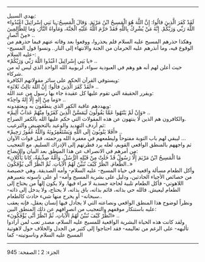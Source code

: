 ------------------------------------------------------------------------

يهدي السبيل:  
«لَقَدْ كَفَرَ الَّذِينَ قالُوا: إِنَّ اللَّهَ هُوَ الْمَسِيحُ ابْنُ مَرْيَمَ. وَقالَ الْمَسِيحُ: يا بَنِي
إِسْرائِيلَ اعْبُدُوا اللَّهَ رَبِّي وَرَبَّكُمْ. إِنَّهُ مَنْ يُشْرِكْ بِاللَّهِ فَقَدْ حَرَّمَ اللَّهُ عَلَيْهِ
الْجَنَّةَ، وَمَأْواهُ النَّارُ، وَما لِلظَّالِمِينَ مِنْ أَنْصارٍ» ..  
وهكذا حذرهم المسيح عليه السلام فلم يحذروا، ووقعوا بعد وفاته عنهم فيما
حذرهم من الوقوع فيه، وما أنذرهم عليه الحرمان من الجنة والانتهاء إلى
النار.. ونسوا قول المسيح- عليه السلام-:  
«يا بَنِي إِسْرائِيلَ اعْبُدُوا اللَّهَ رَبِّي وَرَبَّكُمْ» ..  
حيث أعلن لهم أنه هو وهم في العبودية سواء، لربوبية الله الواحد الذي ليس
له من شركاء.  
ويستوفي القرآن الحكم على سائر مقولاتهم الكافرة:  
«لَقَدْ كَفَرَ الَّذِينَ قالُوا: إِنَّ اللَّهَ ثالِثُ ثَلاثَةٍ» ..  
ويقرر الحقيقة التي تقوم عليها كل عقيدة جاء بها رسول من عند الله:  
«وَما مِنْ إِلهٍ إِلَّا إِلهٌ واحِدٌ» ..  
ويهددهم عاقبة الكفر الذي ينطقون به ويعتقدونه:  
«وَإِنْ لَمْ يَنْتَهُوا عَمَّا يَقُولُونَ لَيَمَسَّنَّ الَّذِينَ كَفَرُوا مِنْهُمْ عَذابٌ أَلِيمٌ» ..  
والكافرون هم الذين لا ينتهون عن هذه المقولات التي حكم عليها الله بالكفر
الصراح.  
ثم أردف التهديد والوعيد بالتحضيض والترغيب:  
«أَفَلا يَتُوبُونَ إِلَى اللَّهِ وَيَسْتَغْفِرُونَهُ وَاللَّهُ غَفُورٌ رَحِيمٌ» ..  
ليبقي لهم باب التوبة مفتوحاً وليطمعهم في مغفرة الله ورحمته، قبل فوات
الآوان ...  
ثم واجههم بالمنطق الواقعي القويم، لعله يرد فطرتهم إلى الإدراك السليم. مع
التعجيب من أمرهم في الانصراف عن هذا المنطق بعد البيان والإيضاح:  
«مَا الْمَسِيحُ ابْنُ مَرْيَمَ إِلَّا رَسُولٌ قَدْ خَلَتْ مِنْ قَبْلِهِ الرُّسُلُ، وَأُمُّهُ صِدِّيقَةٌ، كانا
يَأْكُلانِ الطَّعامَ. انْظُرْ كَيْفَ نُبَيِّنُ لَهُمُ الْآياتِ. ثُمَّ انْظُرْ أَنَّى يُؤْفَكُونَ..»  
وأكل الطعام مسألة واقعية في حياة المسيح- عليه السلام- وأمه الصديقة. وهي
خصيصة من خصائص الأحياء الحادثين، ودليل على بشرية المسيح وأمه- أو على
ناسوته بتعبيرهم اللاهوتي- فأكل الطعام تلبية لحاجة جسدية لا مراء فيها.
ولا يكون إلهاً من يحتاج إلى الطعام ليعيش. فالله حي بذاته، قائم بذاته، باق
بذاته، لا يحتاج، ولا يدخل إلى ذاته- سبحانه- أو يخرج منها شيء حادث
كالطعام..  
ونظراً لوضوح هذا المنطق الواقعي ونصاعته التي لا يجادل فيها إنسان يعقل،
فإنه يعقب عليه باستنكار موقفهم والتعجيب من انصرافهم عن ذلك المنطق
البين:  
«انْظُرْ كَيْفَ نُبَيِّنُ لَهُمُ الْآياتِ، ثُمَّ انْظُرْ أَنَّى يُؤْفَكُونَ» ..  
ولقد كانت هذه الحياة البشرية الواقعية للمسيح عليه السلام، مصدر تعب لمن
أرادوا تأليهه- على الرغم من تعاليمه- فقد احتاجوا إلى كثير من الجدل
والخلاف حول لاهوتية المسيح عليه السلام وناسوتيته- كما

------------------------------------------------------------------------

الجزء: 2 ¦ الصفحة: 945
